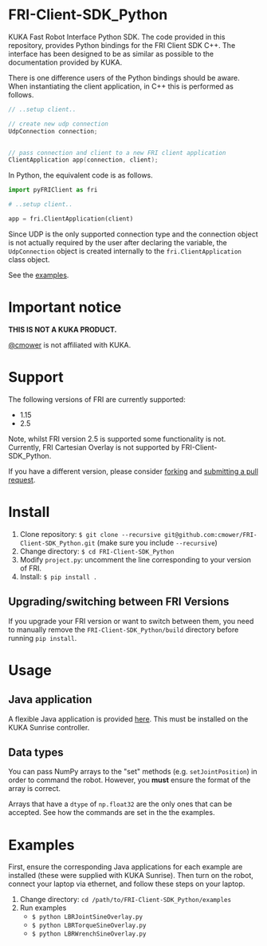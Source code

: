 # FRI-Client-SDK_Python

KUKA Fast Robot Interface Python SDK.
The code provided in this repository, provides Python bindings for the FRI Client SDK C++.
The interface has been designed to be as similar as possible to the documentation provided by KUKA.

There is one difference users of the Python bindings should be aware.
When instantiating the client application, in C++ this is performed as follows.

```cpp
// ..setup client..

// create new udp connection
UdpConnection connection;


// pass connection and client to a new FRI client application
ClientApplication app(connection, client);
```

In Python, the equivalent code is as follows.

```python
import pyFRIClient as fri

# ..setup client..

app = fri.ClientApplication(client)
```

Since UDP is the only supported connection type and the connection object is not actually required by the user after declaring the variable, the `UdpConnection` object is created internally to the `fri.ClientApplication` class object.

See the [examples](examples/).

# Important notice

**THIS IS NOT A KUKA PRODUCT.**

[@cmower](https://github.com/cmower) is not affiliated with KUKA.

# Support

The following versions of FRI are currently supported:
* 1.15
* 2.5

Note, whilst FRI version 2.5 is supported some functionality is not.
Currently, FRI Cartesian Overlay is not supported by FRI-Client-SDK_Python.

If you have a different version, please consider [forking](https://github.com/cmower/FRI-Client-SDK_Cpp/fork) and [submitting a pull request](https://github.com/cmower/FRI-Client-SDK_Cpp/pulls).

# Install

1. Clone repository: `$ git clone --recursive git@github.com:cmower/FRI-Client-SDK_Python.git` (make sure you include `--recursive`)
2. Change directory: `$ cd FRI-Client-SDK_Python`
3. Modify `project.py`: uncomment the line corresponding to your version of FRI.
4. Install: `$ pip install .`

## Upgrading/switching between FRI Versions

If you upgrade your FRI version or want to switch between them, you need to manually remove the `FRI-Client-SDK_Python/build` directory before running `pip install`.

# Usage

## Java application

A flexible Java application is provided [here](https://github.com/cmower/LBR-Java-app).
This must be installed on the KUKA Sunrise controller.

## Data types

You can pass NumPy arrays to the "set" methods (e.g. `setJointPosition`) in order to command the robot.
However, you **must** ensure the format of the array is correct.

Arrays that have a `dtype` of `np.float32` are the only ones that can be accepted.
See how the commands are set in the the examples.

# Examples

First, ensure the corresponding Java applications for each example are installed (these were supplied with KUKA Sunrise).
Then turn on the robot, connect your laptop via ethernet, and follow these steps on your laptop.

1. Change directory: `cd /path/to/FRI-Client-SDK_Python/examples`
2. Run examples
   - `$ python LBRJointSineOverlay.py`
   - `$ python LBRTorqueSineOverlay.py`
   - `$ python LBRWrenchSineOverlay.py`

